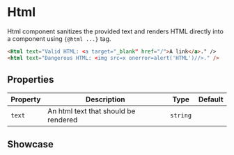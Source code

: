 <script lang="ts">
    import Html from "$lib/components/Html.svelte";
</script>

# Html

Html component sanitizes the provided text and renders HTML directly into a component using `{@html ...}` tag.

```html
<Html text="Valid HTML: <a target="_blank" href="/">A link</a>." />
<html text="Dangerous HTML: <img src=x onerror=alert('HTML')//>." />
```

## Properties

| Property | Description                          | Type     | Default |
| -------- | ------------------------------------ | -------- | ------- |
| `text`   | An html text that should be rendered | `string` |         |

## Showcase

<div class="card-grid">
    <div>
        <Html text='Valid HTML: <a target="_blank" href="/">A link</a>.' />
    </div>
    <div>
        <Html text='Dangerous HTML: <img src=x onerror=alert("HTML")//>.' />
    </div>
</div>
